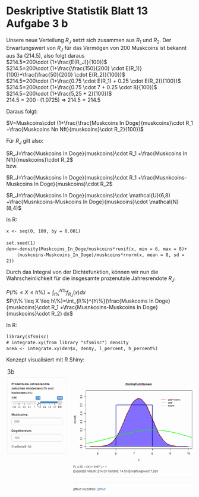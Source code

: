 # Deskriptive Statistik Blatt 13 Aufgabe 3 b



Unsere neue Verteilung $`R_J`$ setzt sich zusammen aus $R_1$ und $R_2$.
Der Erwartungswert von $R_J$ für das Vermögen von 200 Muskcoins ist bekannt aus 3a (214.5), also folgt daraus  
$214.5=200\cdot (1+\frac{E(R_J)}{100})$   
$214.5=200\cdot  (1+\frac{\frac{150}{200} \cdot E(R_1)}{100}+\frac{\frac{50}{200} \cdot E(R_2)}{100})$  
$214.5=200\cdot (1+\frac{0.75 \cdot E(R_1) + 0.25 \cdot E(R_2)}{100})$  
$214.5=200\cdot (1+\frac{0.75 \cdot 7 + 0.25 \cdot 8}{100})$ 
$214.5=200\cdot (1+\frac{5,25 + 2}{100})$  
$214.5=200\cdot (1.0725)$ => $214.5=214.5$  

Daraus folgt:

$V=Muskcoins\cdot (1+\frac{\frac{Muskcoins In Doge}{muskcoins}\cdot R_1 +\frac{Muskcoins Nn Nft}{muskcoins}\cdot R_2}{100})$  

Für $R_J$ gilt also:  

$R_J=\frac{Muskcoins In Doge}{muskcoins}\cdot R_1 +\frac{Muskcoins In Nft}{muskcoins}\cdot R_2$  
bzw.  

$R_J=\frac{Muskcoins In Doge}{muskcoins}\cdot R_1 +\frac{Musnkcoins-Muskcoins In Doge}{muskcoins}\cdot R_2$  

$R_J=\frac{Muskcoins In Doge}{muskcoins}\cdot \mathcal{U}(6,8) +\frac{Musnkcoins-Muskcoins In Doge}{muskcoins}\cdot \mathcal{N}(8,4)$  

In R:  

```
x <- seq(0, 100, by = 0.001)

set.seed(1)
den<-density(Muskcoins_In_Doge/muskcoins*runif(x, min = 6, max = 8)+
    (muskcoins-Muskcoins_In_Doge)/muskcoins*rnorm(x, mean = 8, sd = 2))

```

Durch das Integral von der Dichtefunktion, können wir nun die Wahrscheinlichkeit für
die insgesamte prozenutale Jahresrendote $R_J$: 

$P(l\% \leq X \leq h\%)=\int_{l\%}^{h\%}f_{R_J}(x)dx$  
$P(l\% \leq X \leq h\%)=\int_{l\%}^{h\%}(\frac{Muskcoins In Doge}{muskcoins}\cdot R_1 +\frac{Musnkcoins-Muskcoins In Doge}{muskcoins}\cdot R_2) dx$  

In R:  

```
library(sfsmisc)
# integrate.xy(from library "sfsmisc") density
area <- integrate.xy(den$x, den$y, l_percent, h_percent%)
```

Konzept visualisiert mit R Shiny:

![R Shiny Demo](https://raw.githubusercontent.com/czycs/deskr_stat_13_3_b/main/pictures/r_shiny_demo.gif)
